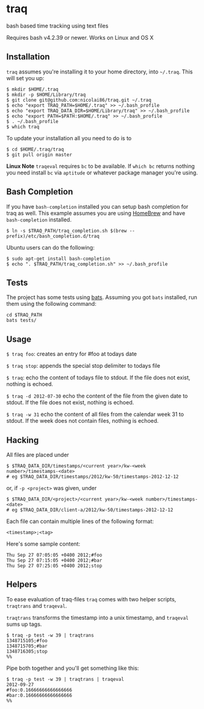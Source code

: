 # traq

bash based time tracking using text files

Requires bash v4.2.39 or newer. Works on Linux and OS X

## Installation

`traq` assumes you're installing it to your home directory, into `~/.traq`. This will set you up:

    $ mkdir $HOME/.traq
    $ mkdir -p $HOME/Library/traq
    $ git clone git@github.com:nicolai86/traq.git ~/.traq
    $ echo "export TRAQ_PATH=$HOME/.traq" >> ~/.bash_profile
    $ echo "export TRAQ_DATA_DIR=$HOME/Library/traq" >> ~/.bash_profile
    $ echo "export PATH=$PATH:$HOME/.traq" >> ~/.bash_profile
    $ . ~/.bash_profile
    $ which traq

To update your installation all you need to do is to

```
$ cd $HOME/.traq/traq
$ git pull origin master
```

**Linux Note** `traqeval` requires `bc` to be available. If `which bc` returns nothing you need install `bc` via `aptitude` or whatever package manager you're using.

## Bash Completion

If you have `bash-completion` installed you can setup bash completion for traq as well. This example assumes you are using [HomeBrew][1] and have `bash-completion` installed.

    $ ln -s $TRAQ_PATH/traq_completion.sh $(brew --prefix)/etc/bash_completion.d/traq

Ubuntu users can do the following:

    $ sudo apt-get install bash-completion
    $ echo ". $TRAQ_PATH/traq_completion.sh" >> ~/.bash_profile

## Tests

The project has some tests using [bats](https://github.com/sstephenson/bats). Assuming you got `bats` installed, run them using the following command:

```
cd $TRAQ_PATH
bats tests/
```

## Usage

`$ traq foo`: creates an entry for #foo at todays date

`$ traq stop`: appends the special stop delimiter to todays file

`$ traq`: echo the content of todays file to stdout. If the file does not exist, nothing is echoed.

`$ traq -d 2012-07-30` echo the content of the file from the given date to stdout. If the file does not exist, nothing is echoed.

`$ traq -w 31` echo the content of all files from the calendar week 31 to stdout. If the week does not contain files, nothing is echoed.

## Hacking

All files are placed under

    $ $TRAQ_DATA_DIR/timestamps/<current year>/kw-<week number>/timestamps-<date>
    # eg $TRAQ_DATA_DIR/timestamps/2012/kw-50/timestamps-2012-12-12

or, if `-p <project>` was given, under

    $ $TRAQ_DATA_DIR/<project>/<current year>/kw-<week number>/timestamps-<date>
    # eg $TRAQ_DATA_DIR/client-a/2012/kw-50/timestamps-2012-12-12

Each file can contain multiple lines of the following format:


    <timestamp>;<tag>


Here's some sample content:

    Thu Sep 27 07:05:05 +0400 2012;#foo
    Thu Sep 27 07:15:05 +0400 2012;#bar
    Thu Sep 27 07:25:05 +0400 2012;stop

## Helpers

To ease evaluation of traq-files `traq` comes with two helper scripts, `traqtrans` and `traqeval`.

`traqtrans` transforms the timestamp into a unix timestamp,
and `traqeval` sums up tags.

    $ traq -p test -w 39 | traqtrans
    1348715105;#foo
    1348715705;#bar
    1348716305;stop
    %%

Pipe both together and you'll get something like this:

    $ traq -p test -w 39 | traqtrans | traqeval
    2012-09-27
    #foo:0.16666666666666666
    #bar:0.16666666666666666
    %%

[1]:http://mxcl.github.com/homebrew/